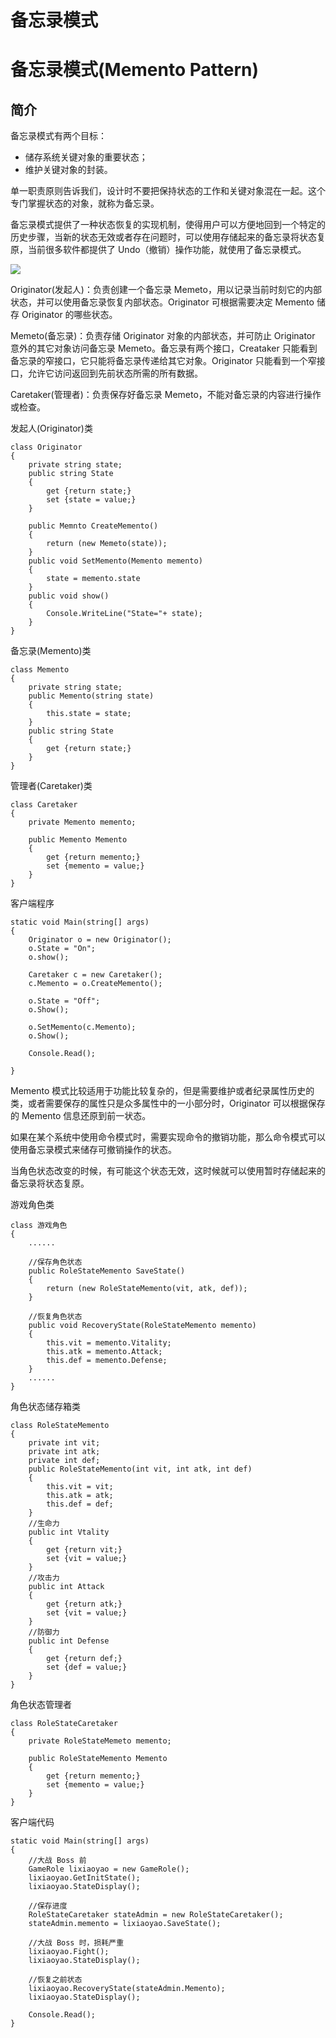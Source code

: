 # 备忘录模式

# 备忘录模式(Memento Pattern)

## 简介

备忘录模式有两个目标：

*   储存系统关键对象的重要状态；
*   维护关键对象的封装。

单一职责原则告诉我们，设计时不要把保持状态的工作和关键对象混在一起。这个专门掌握状态的对象，就称为备忘录。

备忘录模式提供了一种状态恢复的实现机制，使得用户可以方便地回到一个特定的历史步骤，当新的状态无效或者存在问题时，可以使用存储起来的备忘录将状态复原，当前很多软件都提供了 Undo（撤销）操作功能，就使用了备忘录模式。

![](img/memeto0.png)

Originator(发起人)：负责创建一个备忘录 Memeto，用以记录当前时刻它的内部状态，并可以使用备忘录恢复内部状态。Originator 可根据需要决定 Memento 储存 Originator 的哪些状态。

Memeto(备忘录)：负责存储 Originator 对象的内部状态，并可防止 Originator 意外的其它对象访问备忘录 Memeto。备忘录有两个接口，Creataker 只能看到备忘录的窄接口，它只能将备忘录传递给其它对象。Originator 只能看到一个窄接口，允许它访问返回到先前状态所需的所有数据。

Caretaker(管理者)：负责保存好备忘录 Memeto，不能对备忘录的内容进行操作或检查。

发起人(Originator)类

```
class Originator
{
    private string state;
    public string State
    {
        get {return state;}
        set {state = value;}
    }

    public Memnto CreateMemento()
    {
        return (new Memeto(state));
    }
    public void SetMemento(Memento memento)
    {
        state = memento.state
    }
    public void show()
    {
        Console.WriteLine("State="+ state);
    }
} 
```

备忘录(Memento)类

```
class Memento
{
    private string state;
    public Memento(string state)
    {
        this.state = state;
    }
    public string State
    {
        get {return state;}
    }
} 
```

管理者(Caretaker)类

```
class Caretaker
{
    private Memento memento;

    public Memento Memento
    {
        get {return memento;}
        set {memento = value;}
    }    
} 
```

客户端程序

```
static void Main(string[] args)
{
    Originator o = new Originator();
    o.State = "On";
    o.show();

    Caretaker c = new Caretaker();
    c.Memento = o.CreateMemento();

    o.State = "Off";
    o.Show();

    o.SetMemento(c.Memento);
    o.Show();

    Console.Read();

} 
```

Memento 模式比较适用于功能比较复杂的，但是需要维护或者纪录属性历史的类，或者需要保存的属性只是众多属性中的一小部分时，Originator 可以根据保存的 Memento 信息还原到前一状态。

如果在某个系统中使用命令模式时，需要实现命令的撤销功能，那么命令模式可以使用备忘录模式来储存可撤销操作的状态。

当角色状态改变的时候，有可能这个状态无效，这时候就可以使用暂时存储起来的备忘录将状态复原。

游戏角色类

```
class 游戏角色
{
    ......

    //保存角色状态
    public RoleStateMemento SaveState()
    {
        return (new RoleStateMemento(vit, atk, def));
    }

    //恢复角色状态
    public void RecoveryState(RoleStateMemento memento)
    {
        this.vit = memento.Vitality;
        this.atk = memento.Attack;
        this.def = memento.Defense;
    }
    ......
} 
```

角色状态储存箱类

```
class RoleStateMemento
{
    private int vit;
    private int atk;
    private int def;
    public RoleStateMemento(int vit, int atk, int def)
    {
        this.vit = vit;
        this.atk = atk;
        this.def = def;
    }
    //生命力
    public int Vtality
    {
        get {return vit;}
        set {vit = value;}
    }    
    //攻击力
    public int Attack
    {
        get {return atk;}
        set {vit = value;}
    }
    //防御力
    public int Defense
    {
        get {return def;}
        set {def = value;}
    }
} 
```

角色状态管理者

```
class RoleStateCaretaker
{
    private RoleStateMemeto memento;

    public RoleStateMemento Memento
    {
        get {return memento;}
        set {memento = value;}
    }
} 
```

客户端代码

```
static void Main(string[] args)
{
    //大战 Boss 前
    GameRole lixiaoyao = new GameRole();
    lixiaoyao.GetInitState();
    lixiaoyao.StateDisplay();

    //保存进度
    RoleStateCaretaker stateAdmin = new RoleStateCaretaker();
    stateAdmin.memento = lixiaoyao.SaveState();

    //大战 Boss 时，损耗严重
    lixiaoyao.Fight();
    lixiaoyao.StateDisplay();

    //恢复之前状态
    lixiaoyao.RecoveryState(stateAdmin.Memento);
    lixiaoyao.StateDisplay();

    Console.Read();
} 
```